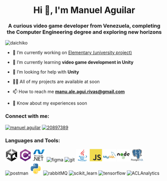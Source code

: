 <h1 align="center">Hi 👋, I'm Manuel Aguilar</h1>
<h3 align="center">A curious video game developer from Venezuela, completing the Computer Engineering degree and exploring new horizons</h3>

<p align="left"> <img src="https://komarev.com/ghpvc/?username=daichiko&label=Profile%20views&color=0e75b6&style=flat" alt="daichiko" /> </p>

- 🔭 I’m currently working on [Elementary (university project)](https://github.com/Daichiko/Elementary-project)

- 🌱 I’m currently learning **video game development in Unity**

- 🤝 I’m looking for help with **Unity**

- 👨‍💻 All of my projects are available at soon

- 📫 How to reach me **manu.ale.agui.rivas@gmail.com**

- 📄 Know about my experiences soon

<h3 align="left">Connect with me:</h3>
<p align="left">
<a href="https://www.linkedin.com/in/manuel-aguilar-112721234/" target="blank"><img align="center" src="https://raw.githubusercontent.com/rahuldkjain/github-profile-readme-generator/master/src/images/icons/Social/linked-in-alt.svg" alt="manuel aguilar" height="30" width="40" /></a>
<a href="https://stackoverflow.com/users/20897389" target="blank"><img align="center" src="https://raw.githubusercontent.com/rahuldkjain/github-profile-readme-generator/master/src/images/icons/Social/stack-overflow.svg" alt="20897389" height="30" width="40" /></a>
</p>

<h3 align="left">Languages and Tools:</h3>
<p align="left"> 
<a> <img src="https://raw.githubusercontent.com/devicons/devicon/master/icons/unity/unity-original.svg" alt="unity" width="40" height="40"/> </a>
<a> <img src="https://raw.githubusercontent.com/devicons/devicon/master/icons/csharp/csharp-original.svg" alt="csharp" width="40" height="40"/> </a> 
<a> <img src="https://raw.githubusercontent.com/devicons/devicon/master/icons/dot-net/dot-net-original-wordmark.svg" alt="dotnet" width="40" height="40"/> </a> 
<a> <img src="https://www.vectorlogo.zone/logos/figma/figma-icon.svg" alt="figma" width="40" height="40"/> </a> 
<a> <img src="https://www.vectorlogo.zone/logos/git-scm/git-scm-icon.svg" alt="git" width="40" height="40"/> </a> 
<a> <img src="https://raw.githubusercontent.com/devicons/devicon/master/icons/java/java-original.svg" alt="java" width="40" height="40"/> </a> 
<a> <img src="https://raw.githubusercontent.com/devicons/devicon/master/icons/javascript/javascript-original.svg" alt="javascript" width="40" height="40"/> </a> 
<a> <img src="https://raw.githubusercontent.com/devicons/devicon/master/icons/mysql/mysql-original-wordmark.svg" alt="mysql" width="40" height="40"/> </a> 
<a> <img src="https://raw.githubusercontent.com/devicons/devicon/master/icons/nodejs/nodejs-original-wordmark.svg" alt="nodejs" width="40" height="40"/> </a> 
<a> <img src="https://raw.githubusercontent.com/devicons/devicon/master/icons/postgresql/postgresql-original-wordmark.svg" alt="postgresql" width="40" height="40"/> </a> 
<a> <img src="https://www.vectorlogo.zone/logos/getpostman/getpostman-icon.svg" alt="postman" width="40" height="40"/> </a> 
<a> <img src="https://raw.githubusercontent.com/devicons/devicon/master/icons/python/python-original.svg" alt="python" width="40" height="40"/> </a> 
<a> <img src="https://www.vectorlogo.zone/logos/rabbitmq/rabbitmq-icon.svg" alt="rabbitMQ" width="40" height="40"/> </a> 
<a> <img src="https://upload.wikimedia.org/wikipedia/commons/0/05/Scikit_learn_logo_small.svg" alt="scikit_learn" width="40" height="40"/> </a> 
<a> <img src="https://www.vectorlogo.zone/logos/tensorflow/tensorflow-icon.svg" alt="tensorflow" width="40" height="40"/> </a>
<a> <img src="https://seeklogo.com/images/A/acl-services-ltd-logo-DA5C2B2B78-seeklogo.com.png" alt="ACLAnalytics" width="40" height="40"/> </a>
</p>


